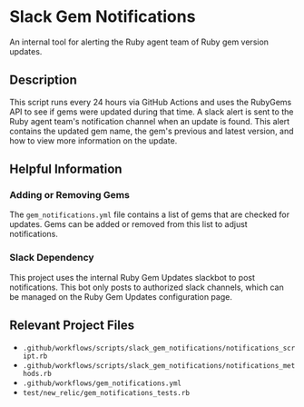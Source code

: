 # Slack Gem Notifications

An internal tool for alerting the Ruby agent team of Ruby gem version updates. 

## Description

This script runs every 24 hours via GitHub Actions and uses the RubyGems API to see if gems were updated during that time. A slack alert is sent to the Ruby agent team's notification channel when an update is found. This alert contains the updated gem name, the gem's previous and latest version, and how to view more information on the update.

## Helpful Information

### Adding or Removing Gems

The `gem_notifications.yml` file contains a list of gems that are checked for updates. Gems can be added or removed from this list to adjust notifications.

### Slack Dependency

This project uses the internal Ruby Gem Updates slackbot to post notifications. This bot only posts to authorized slack channels, which can be managed on the Ruby Gem Updates configuration page.

## Relevant Project Files

* `.github/workflows/scripts/slack_gem_notifications/notifications_script.rb`
* `.github/workflows/scripts/slack_gem_notifications/notifications_methods.rb`
* `.github/workflows/gem_notifications.yml`
* `test/new_relic/gem_notifications_tests.rb`

